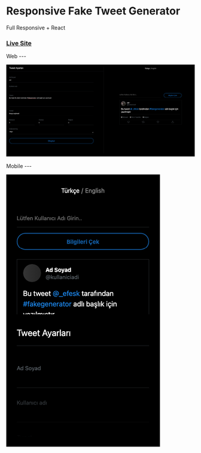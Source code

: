 # Responsive Fake Tweet Generator
Full Responsive + React

### [Live Site](https://responsive-fake-generator-app-with-react.netlify.app)

Web ---

<img src="assets/web.png">

Mobile ---

<img src="assets/mobile.png">
